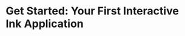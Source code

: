 Get Started: Your First Interactive Ink Application
===================================================
